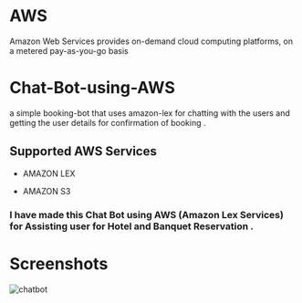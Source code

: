# AWS

Amazon Web Services provides on-demand cloud computing platforms, on a metered pay-as-you-go basis

# Chat-Bot-using-AWS

a simple booking-bot that uses amazon-lex for chatting with the users and getting the user details for confirmation of booking . 

## Supported AWS Services
- AMAZON LEX

- AMAZON S3

### I have made this Chat Bot using AWS (Amazon Lex Services) for Assisting user for Hotel and Banquet Reservation .

# Screenshots

![chatbot](https://user-images.githubusercontent.com/83352826/188690074-0bf35701-6d7a-4c8b-81be-68e4b655d85c.gif)

